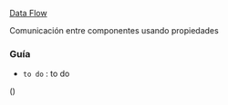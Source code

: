 [Data Flow]()

Comunicación entre componentes usando propiedades

### Guía
- `to do` :  to do
 

()
